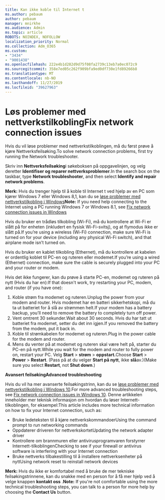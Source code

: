 ```yaml
---
title: Kan ikke koble til Internet t
ms.author: pebaum
author: pebaum
manager: mnirkhe
ms.audience: Admin
ms.topic: article
ROBOTS: NOINDEX, NOFOLLOW
localization_priority: Normal
ms.collection: Adm_O365
ms.custom:
- "3434"
- "9001438"
ms.openlocfilehash: 222e4b1d282d9d75f08fa2739c13eb7a0ec072c9
ms.sourcegitcommit: 358e7ed05c262f909bfa9ed0df730e1fd89266b8
ms.translationtype: MT
ms.contentlocale: nb-NO
ms.lasthandoff: 11/27/2019
ms.locfileid: "39627963"
---
```

# <a name="fix-network-connection-issues"></a><span data-ttu-id="61d72-102">Løs problemer med nettverkstilkobling</span><span class="sxs-lookup"><span data-stu-id="61d72-102">Fix network connection issues</span></span>

<span data-ttu-id="61d72-103">Hvis du vil løse problemer med nettverkstilkoblingen, må du først prøve å kjøre Nettverksfeilsøking.</span><span class="sxs-lookup"><span data-stu-id="61d72-103">To solve network connection problems, first try running the Network troubleshooter.</span></span> 

<span data-ttu-id="61d72-104">Skriv inn **Nettverksfeilsøking**i søkeboksen på oppgavelinjen, og velg deretter **Identifiser og reparer nettverksproblemer**.</span><span class="sxs-lookup"><span data-stu-id="61d72-104">In the search box on the taskbar, type **Network troubleshooter**, and then select **Identify and repair network problems**.</span></span>

<span data-ttu-id="61d72-105">**Merk:** Hvis du trenger hjelp til å koble til Internet t ved hjelp av en PC som kjører Windows 7 eller Windows 8,1, kan du se [løse problemer med nettverkstilkobling i Windows](https://support.microsoft.com/help/15287)</span><span class="sxs-lookup"><span data-stu-id="61d72-105">**Note:** If you need help connecting to the Internet using a PC running Windows 7 or Windows 8.1, see [Fix network connection issues in Windows](https://support.microsoft.com/help/15287)</span></span> 

<span data-ttu-id="61d72-106">Hvis du bruker en trådløs tilkobling (Wi-Fi), må du kontrollere at Wi-Fi er slått på for enheten (inkludert en fysisk Wi-Fi-svitsj), og at flymodus ikke er slått på.</span><span class="sxs-lookup"><span data-stu-id="61d72-106">If you’re using a wireless (Wi-Fi) connection, make sure Wi-Fi is turned on for your device (including any physical Wi-Fi switch), and that airplane mode isn’t turned on.</span></span>

<span data-ttu-id="61d72-107">Hvis du bruker en kablet tilkobling (Ethernet), må du kontrollere at kabelen er ordentlig koblet til PC-en og ruteren eller modemet.</span><span class="sxs-lookup"><span data-stu-id="61d72-107">If you’re using a wired (Ethernet) connection, make sure the cable is securely plugged into your PC and your router or modem.</span></span>

<span data-ttu-id="61d72-108">Hvis det ikke fungerer, kan du prøve å starte PC-en, modemet og ruteren på nytt (Hvis du har en):</span><span class="sxs-lookup"><span data-stu-id="61d72-108">If that doesn't work, try restarting your PC, modem, and router (if you have one):</span></span>

1. <span data-ttu-id="61d72-109">Koble strøm fra modemet og ruteren.</span><span class="sxs-lookup"><span data-stu-id="61d72-109">Unplug the power from your modem and router.</span></span> <span data-ttu-id="61d72-110">Hvis modemet har en batteri sikkerhetskopi, må du ta ut batteriet for å slå av strømmen helt.</span><span class="sxs-lookup"><span data-stu-id="61d72-110">If your modem has a battery backup, you’ll need to remove the battery to completely turn off power.</span></span>
2. <span data-ttu-id="61d72-111">Vent omtrent 30 sekunder.</span><span class="sxs-lookup"><span data-stu-id="61d72-111">Wait about 30 seconds.</span></span> <span data-ttu-id="61d72-112">Hvis du har tatt ut batteriet fra modemet, setter du det inn igjen.</span><span class="sxs-lookup"><span data-stu-id="61d72-112">If you removed the battery from the modem, put it back in.</span></span>
3. <span data-ttu-id="61d72-113">Koble til strømkabelen for modemet og ruteren.</span><span class="sxs-lookup"><span data-stu-id="61d72-113">Plug in the power cable for the modem and router.</span></span>
4. <span data-ttu-id="61d72-114">Mens du venter på at modemet og ruteren skal være helt på, starter du PC-en på nytt.</span><span class="sxs-lookup"><span data-stu-id="61d72-114">While you wait for the modem and router to fully power on, restart your PC.</span></span> <span data-ttu-id="61d72-115">Velg **Start** > **strøm** > **oppstart.**</span><span class="sxs-lookup"><span data-stu-id="61d72-115">Choose **Start** > **Power** > **Restart**.</span></span> <span data-ttu-id="61d72-116">(Pass på at du velger **Start på nytt**, ikke **slå**av.)</span><span class="sxs-lookup"><span data-stu-id="61d72-116">(Make sure you select **Restart**, not **Shut down**.)</span></span>

<span data-ttu-id="61d72-117">**Avansert feilsøking**</span><span class="sxs-lookup"><span data-stu-id="61d72-117">**Advanced troubleshooting**</span></span>

<span data-ttu-id="61d72-118">Hvis du vil ha mer avanserte feilsøkingstrinn, kan du se [løse problemer med nettverkstilkobling i Windows 10](https://support.microsoft.com/help/10741?ocid=SMC10741%2F).</span><span class="sxs-lookup"><span data-stu-id="61d72-118">For more advanced troubleshooting steps, see [Fix network connection issues in Windows 10](https://support.microsoft.com/help/10741?ocid=SMC10741%2F).</span></span> <span data-ttu-id="61d72-119">Denne artikkelen inneholder mer teknisk informasjon om hvordan du løser Internett-tilkoblingen, for eksempel:</span><span class="sxs-lookup"><span data-stu-id="61d72-119">This article includes more technical information on how to fix your Internet connection, such as:</span></span>

- <span data-ttu-id="61d72-120">Bruke ledeteksten til å kjøre nettverkskommandoer</span><span class="sxs-lookup"><span data-stu-id="61d72-120">Using the command prompt to run networking commands</span></span>
- <span data-ttu-id="61d72-121">Oppdaterer driveren for nettverkskortet</span><span class="sxs-lookup"><span data-stu-id="61d72-121">Updating the network adapter driver</span></span>
- <span data-ttu-id="61d72-122">Kontrollere om brannmuren eller antivirusprogramvaren forstyrrer Internett-tilkoblingen</span><span class="sxs-lookup"><span data-stu-id="61d72-122">Checking to see if your firewall or antivirus software is interfering with your Internet connection</span></span>
- <span data-ttu-id="61d72-123">Bruke nettverks tilbakestilling til å installere nettverksenheter på nytt</span><span class="sxs-lookup"><span data-stu-id="61d72-123">Using network reset to reinstall network devices</span></span>

<span data-ttu-id="61d72-124">**Merk:** Hvis du ikke er komfortabel med å bruke de mer tekniske feilsøkingstrinnene, kan du snakke med en person for å få mer hjelp ved å velge knappen **kontakt oss** .</span><span class="sxs-lookup"><span data-stu-id="61d72-124">**Note:** If you're not comfortable using the more technical troubleshooting steps, you can talk to a person for more help by choosing the **Contact Us** button.</span></span>